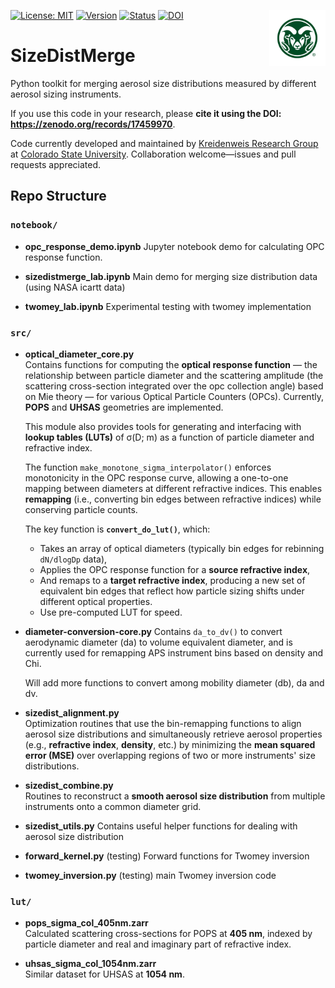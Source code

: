 <!-- Top banner + right-aligned CSU logo (same pattern as your TAMU example) -->
<a href="https://www.atmos.colostate.edu/" target="_blank"> <img src="assets/CSU-Rams-Head-Symbol-357.jpg" align="right" height="90" alt="Colorado State University Atmospheric Science"> </a>

[![License: MIT](https://img.shields.io/badge/License-MIT-yellow.svg)](https://opensource.org/licenses/MIT)
[![Version](https://img.shields.io/badge/python-3.13-blue.svg)](https://www.python.org/downloads/release/python-3137/)
[![Status](https://img.shields.io/badge/status-in%20development-orange.svg)]()
[![DOI](https://zenodo.org/badge/1080762946.svg)](https://doi.org/10.5281/zenodo.17459970)

# SizeDistMerge
Python toolkit for merging aerosol size distributions measured by different aerosol sizing instruments.

If you use this code in your research, please **cite it using the DOI: https://zenodo.org/records/17459970**.

Code currently developed and maintained by [Kreidenweis Research Group](https://chem.atmos.colostate.edu/) at [Colorado State University](https://www.atmos.colostate.edu/). Collaboration welcome—issues and pull requests appreciated.

## Repo Structure

### `notebook/`

- **opc_response_demo.ipynb**
  Jupyter notebook demo for calculating OPC response function.

- **sizedistmerge_lab.ipynb**
  Main demo for merging size distribution data (using NASA icartt data)

- **twomey_lab.ipynb**
  Experimental testing with twomey implementation

### `src/`

- **optical_diameter_core.py**  
  Contains functions for computing the **optical response function** — the relationship between particle diameter and the scattering amplitude (the scattering cross-section integrated over the opc collection angle) based on Mie theory — for various Optical Particle Counters (OPCs). Currently, **POPS** and **UHSAS** geometries are implemented.  

  This module also provides tools for generating and interfacing with **lookup tables (LUTs)** of σ(D; m) as a function of particle diameter and refractive index.  

  The function `make_monotone_sigma_interpolator()` enforces monotonicity in the OPC response curve, allowing a one-to-one mapping between diameters at different refractive indices. This enables **remapping** (i.e., converting bin edges between refractive indices) while conserving particle counts.

  The key function is **`convert_do_lut()`**, which:
  - Takes an array of optical diameters (typically bin edges for rebinning `dN/dlogDp` data),
  - Applies the OPC response function for a **source refractive index**,
  - And remaps to a **target refractive index**, producing a new set of equivalent bin edges that reflect how particle sizing shifts under different optical properties.
  - Use pre-computed LUT for speed.

- **diameter-conversion-core.py** 
  Contains `da_to_dv()` to convert aerodynamic diameter (da) to volume equivalent diameter, and is currently used for remapping APS instrument bins based on density and Chi.

  Will add more functions to convert among mobility diameter (db), da and dv.

- **sizedist_alignment.py**  
  Optimization routines that use the bin-remapping functions to align aerosol size distributions and simultaneously retrieve aerosol properties (e.g., **refractive index**, **density**, etc.) by minimizing the **mean squared error (MSE)** over overlapping regions of two or more instruments' size distributions.

- **sizedist_combine.py**  
  Routines to reconstruct a **smooth aerosol size distribution** from multiple instruments onto a common diameter grid. 

- **sizedist_utils.py**
  Contains useful helper functions for dealing with aerosol size distribution

- **forward_kernel.py** (testing)
  Forward functions for Twomey inversion

- **twomey_inversion.py** (testing)
  main Twomey inversion code

### `lut/`

- **pops_sigma_col_405nm.zarr**  
  Calculated scattering cross-sections for POPS at **405 nm**, indexed by particle diameter and real and imaginary part of refractive index.

- **uhsas_sigma_col_1054nm.zarr**  
  Similar dataset for UHSAS at **1054 nm**.

